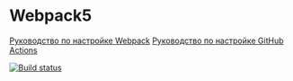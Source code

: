 # Webpack5

[Руководство по настройке Webpack](https://webpack.js.org/guides/)
[Руководство по настройке GitHub Actions](https://docs.github.com/en/actions/quickstart)

[![Build status](https://ci.appveyor.com/api/projects/status/q8j2dtqk9b8lwv8f?svg=true)](https://ci.appveyor.com/project/ShulaevIvan/ahj-hw-1)
